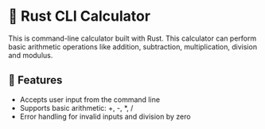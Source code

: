# 🧮 Rust CLI Calculator

This is command-line calculator built with Rust. This calculator can perform basic arithmetic operations like addition, subtraction, multiplication, division and modulus.

## 🚀 Features

- Accepts user input from the command line
- Supports basic arithmetic: +, -, *, /
- Error handling for invalid inputs and division by zero